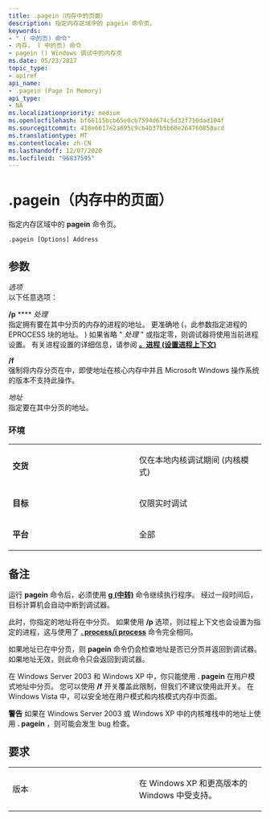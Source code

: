 ```yaml
---
title: .pagein（内存中的页面）
description: 指定内存区域中的 pagein 命令页。
keywords:
- " ( 中的页) 命令"
- 内存， ( 中的页) 命令
- pagein () Windows 调试中的内存页
ms.date: 05/23/2017
topic_type:
- apiref
api_name:
- .pagein (Page In Memory)
api_type:
- NA
ms.localizationpriority: medium
ms.openlocfilehash: bf66115bcb65e0cb7594d674c5d32f710dad104f
ms.sourcegitcommit: 418e6617e2a695c9cb4b37b5b60e264760858acd
ms.translationtype: MT
ms.contentlocale: zh-CN
ms.lasthandoff: 12/07/2020
ms.locfileid: "96837595"
---
```

# <a name="pagein-page-in-memory"></a>.pagein（内存中的页面）


指定内存区域中的 **pagein** 命令页。

```dbgcmd
.pagein [Options] Address
```

## <a name="span-idddk_meta_page_in_memory_dbgspanspan-idddk_meta_page_in_memory_dbgspanparameters"></a><span id="ddk_meta_page_in_memory_dbg"></span><span id="DDK_META_PAGE_IN_MEMORY_DBG"></span>参数


<span id="_______Options______"></span><span id="_______options______"></span><span id="_______OPTIONS______"></span>*选项*   
以下任意选项：

<span id="_p_Process"></span><span id="_p_process"></span><span id="_P_PROCESS"></span>**/p**  **** *处理*  
指定拥有要在其中分页的内存的进程的地址。 更准确地 (，此参数指定进程的 EPROCESS 块的地址。 ) 如果省略 " *处理* " 或指定零，则调试器将使用当前进程设置。 有关进程设置的详细信息，请参阅 [ **。进程 (设置进程上下文)**](-process--set-process-context-.md)

<span id="_f"></span><span id="_F"></span>**/f**  
强制将内存分页在中，即使地址在核心内存中并且 Microsoft Windows 操作系统的版本不支持此操作。

<span id="_______Address______"></span><span id="_______address______"></span><span id="_______ADDRESS______"></span>*地址*   
指定要在其中分页的地址。

### <a name="span-idenvironmentspanspan-idenvironmentspanspan-idenvironmentspanenvironment"></a><span id="Environment"></span><span id="environment"></span><span id="ENVIRONMENT"></span>环境

<table>
<colgroup>
<col width="50%" />
<col width="50%" />
</colgroup>
<tbody>
<tr class="odd">
<td align="left"><p><strong>交货</strong></p></td>
<td align="left"><p>仅在本地内核调试期间 (内核模式) </p></td>
</tr>
<tr class="even">
<td align="left"><p><strong>目标</strong></p></td>
<td align="left"><p>仅限实时调试</p></td>
</tr>
<tr class="odd">
<td align="left"><p><strong>平台</strong></p></td>
<td align="left"><p>全部</p></td>
</tr>
</tbody>
</table>

 

<a name="remarks"></a>备注
-------

运行 **pagein** 命令后，必须使用 [**g (中转)**](g--go-.md) 命令继续执行程序。 经过一段时间后，目标计算机会自动中断到调试器。

此时，你指定的地址将在中分页。 如果使用 **/p** 选项，则过程上下文也会设置为指定的进程，这与使用了 [**. process/i process**](-process--set-process-context-.md) 命令完全相同。

如果地址已在中分页，则 **pagein** 命令仍会检查地址是否已分页并返回到调试器。 如果地址无效，则此命令只会返回到调试器。

在 Windows Server 2003 和 Windows XP 中，你只能使用 **. pagein** 在用户模式地址中分页。 您可以使用 **/f** 开关覆盖此限制，但我们不建议使用此开关。 在 Windows Vista 中，可以安全地在用户模式和内核模式内存中页面。

**警告**   如果在 Windows Server 2003 或 Windows XP 中的内核堆栈中的地址上使用 **. pagein** ，则可能会发生 bug 检查。

 

<a name="requirements"></a>要求
------------

<table>
<colgroup>
<col width="50%" />
<col width="50%" />
</colgroup>
<tbody>
<tr class="odd">
<td align="left"><p>版本</p></td>
<td align="left"><p>在 Windows XP 和更高版本的 Windows 中受支持。</p></td>
</tr>
</tbody>
</table>

 

 





